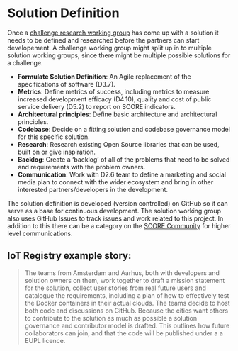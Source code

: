 # Solution Definition

Once a [challenge research working group](2-research.md) has come up with a solution it needs to be defined and researched before the partners can start developement. A challenge working group might split up in to multiple solution working groups, since there might be multiple possible solutions for a challenge.

* __Formulate Solution Definition__: An Agile replacement of the specifications of software (D3.7).
* __Metrics__: Define metrics of success, including metrics to measure increased development efficacy (D4.10), quality and cost of public service delivery (D5.2) to report on SCORE indicators.
* __Architectural principles__: Define basic architecture and architectural principles.
* __Codebase__: Decide on a fitting solution and codebase governance model for this specific solution.
* __Research__: Research existing Open Source libraries that can be used, built on or give inspiration.
* __Backlog__: Create a ‘backlog’ of all of the problems that need to be solved and requirements with the problem owners.
* __Communication__: Work with D2.6 team to define a marketing and social media plan to connect with the wider ecosystem and bring in other interested partners/developers in the development.

The solution definition is developed (version controlled) on GitHub so it can serve as a base for continuous development. The solution working group also uses GitHub Issues to track issues and work related to this project. In addition to this there can be a category on the [SCORE Community](https://score.community) for higher level communications.

## IoT Registry example story:

> The teams from Amsterdam and Aarhus, both with developers and solution owners on them, work together to draft a mission statement for the solution, collect user stories from real future users and catalogue the requirements, including a plan of how to effectively test the Docker containers in their actual clouds.  The teams decide to host  both code and discussions on GitHub. Because the cities want others to contribute to the solution as much as possible a solution governance and contributor model is drafted. This outlines how future collaborators can join, and that the code will be published under a a EUPL licence.
